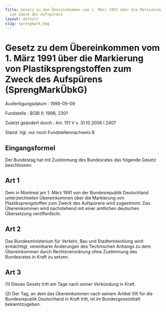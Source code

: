 ```yaml
---
Title: Gesetz zu dem Übereinkommen vom 1. März 1991 über die Markierung von Plastiksprengstoffen
  zum Zweck des Aufspürens
layout: default
slug: sprengmark_bkg
---
```


# Gesetz zu dem Übereinkommen vom 1. März 1991 über die Markierung von Plastiksprengstoffen zum Zweck des Aufspürens (SprengMarkÜbkG)

Ausfertigungsdatum
:   1998-09-09

Fundstelle
:   BGBl II: 1998, 2301

Zuletzt geändert durch
:   Art. 151 V v. 31.10.2006 I 2407

Stand: Vgl. nur noch Fundstellennachweis B

## Eingangsformel

Der Bundestag hat mit Zustimmung des Bundesrates das folgende Gesetz
beschlossen:


## Art 1

Dem in Montreal am 1. März 1991 von der Bundesrepublik Deutschland
unterzeichneten Übereinkommen über die Markierung von
Plastiksprengstoffen zum Zweck des Aufspürens wird zugestimmt. Das
Übereinkommen wird nachstehend mit einer amtlichen deutschen
Übersetzung veröffentlicht.


## Art 2

Das Bundesministerium für Verkehr, Bau und Stadtentwicklung wird
ermächtigt, vereinbarte Änderungen des Technischen Anhangs zu dem
Übereinkommen durch Rechtsverordnung ohne Zustimmung des Bundesrates
in Kraft zu setzen.


## Art 3

(1) Dieses Gesetz tritt am Tage nach seiner Verkündung in Kraft.

(2) Der Tag, an dem das Übereinkommen nach seinem Artikel XIII für die
Bundesrepublik Deutschland in Kraft tritt, ist im Bundesgesetzblatt
bekanntzugeben.


